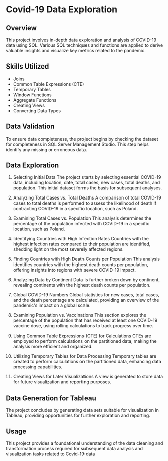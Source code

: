 # Covid-19 Data Exploration
## Overview
This project involves in-depth data exploration and analysis of COVID-19 data using SQL. Various SQL techniques and functions are applied to derive valuable insights and visualize key metrics related to the pandemic.

## Skills Utilized
- Joins
- Common Table Expressions (CTE)
- Temporary Tables
- Window Functions
- Aggregate Functions
- Creating Views
- Converting Data Types
  
## Data Validation
To ensure data completeness, the project begins by checking the dataset for completeness in SQL Server Management Studio. This step helps identify any missing or erroneous data.

## Data Exploration
1. Selecting Initial Data
The project starts by selecting essential COVID-19 data, including location, date, total cases, new cases, total deaths, and population. This initial dataset forms the basis for subsequent analyses.

2. Analyzing Total Cases vs. Total Deaths
A comparison of total COVID-19 cases to total deaths is performed to assess the likelihood of death if contracting COVID-19 in a specific location, such as Poland.

3. Examining Total Cases vs. Population
This analysis determines the percentage of the population infected with COVID-19 in a specific location, such as Poland.

4. Identifying Countries with High Infection Rates
Countries with the highest infection rates compared to their population are identified, shedding light on the most severely affected regions.

5. Finding Countries with High Death Counts per Population
This analysis identifies countries with the highest death counts per population, offering insights into regions with severe COVID-19 impact.

6. Analyzing Data by Continent
Data is further broken down by continent, revealing continents with the highest death counts per population.

7. Global COVID-19 Numbers
Global statistics for new cases, total cases, and the death percentage are calculated, providing an overview of the pandemic's impact on a global scale.

8. Examining Population vs. Vaccinations
This section explores the percentage of the population that has received at least one COVID-19 vaccine dose, using rolling calculations to track progress over time.

9. Using Common Table Expressions (CTE) for Calculations
CTEs are employed to perform calculations on the partitioned data, making the analysis more efficient and organized.

10. Utilizing Temporary Tables for Data Processing
Temporary tables are created to perform calculations on the partitioned data, enhancing data processing capabilities.

11. Creating Views for Later Visualizations
A view is generated to store data for future visualization and reporting purposes.

## Data Generation for Tableau
The project concludes by generating data sets suitable for visualization in Tableau, providing opportunities for further exploration and reporting.

## Usage
This project provides a foundational understanding of the data cleaning and transformation process required for subsequent data analysis and visualization tasks related to Covid-19 data

